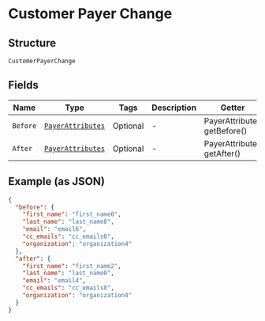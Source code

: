 
# Customer Payer Change

## Structure

`CustomerPayerChange`

## Fields

| Name | Type | Tags | Description | Getter | Setter |
|  --- | --- | --- | --- | --- | --- |
| `Before` | [`PayerAttributes`](../../doc/models/payer-attributes.md) | Optional | - | PayerAttributes getBefore() | setBefore(PayerAttributes before) |
| `After` | [`PayerAttributes`](../../doc/models/payer-attributes.md) | Optional | - | PayerAttributes getAfter() | setAfter(PayerAttributes after) |

## Example (as JSON)

```json
{
  "before": {
    "first_name": "first_name0",
    "last_name": "last_name8",
    "email": "email6",
    "cc_emails": "cc_emails0",
    "organization": "organization4"
  },
  "after": {
    "first_name": "first_name2",
    "last_name": "last_name0",
    "email": "email4",
    "cc_emails": "cc_emails8",
    "organization": "organization4"
  }
}
```

